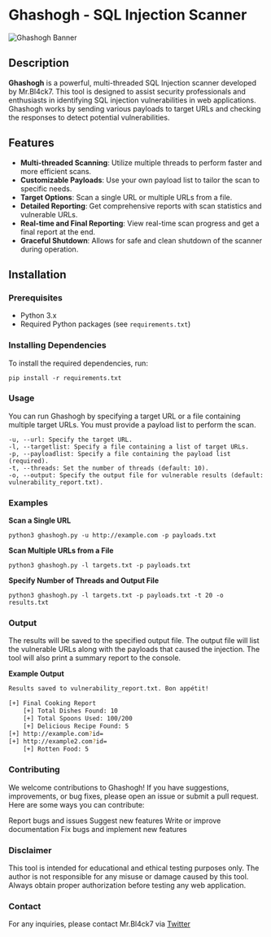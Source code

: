 # Ghashogh - SQL Injection Scanner

![Ghashogh Banner](https://your-image-link-here.com/banner.png)

## Description

**Ghashogh** is a powerful, multi-threaded SQL Injection scanner developed by Mr.Bl4ck7. This tool is designed to assist security professionals and enthusiasts in identifying SQL injection vulnerabilities in web applications. Ghashogh works by sending various payloads to target URLs and checking the responses to detect potential vulnerabilities.

## Features

- **Multi-threaded Scanning**: Utilize multiple threads to perform faster and more efficient scans.
- **Customizable Payloads**: Use your own payload list to tailor the scan to specific needs.
- **Target Options**: Scan a single URL or multiple URLs from a file.
- **Detailed Reporting**: Get comprehensive reports with scan statistics and vulnerable URLs.
- **Real-time and Final Reporting**: View real-time scan progress and get a final report at the end.
- **Graceful Shutdown**: Allows for safe and clean shutdown of the scanner during operation.

## Installation

### Prerequisites

- Python 3.x
- Required Python packages (see `requirements.txt`)

### Installing Dependencies

To install the required dependencies, run:

    pip install -r requirements.txt
   
   
### Usage

You can run Ghashogh by specifying a target URL or a file containing multiple target URLs. You must provide a payload list to perform the scan.

    -u, --url: Specify the target URL.
    -l, --targetlist: Specify a file containing a list of target URLs.
    -p, --payloadlist: Specify a file containing the payload list (required).
    -t, --threads: Set the number of threads (default: 10).
    -o, --output: Specify the output file for vulnerable results (default: vulnerability_report.txt).

### Examples
**Scan a Single URL**

    python3 ghashogh.py -u http://example.com -p payloads.txt
    
**Scan Multiple URLs from a File**

    python3 ghashogh.py -l targets.txt -p payloads.txt
    
**Specify Number of Threads and Output File**

    python3 ghashogh.py -l targets.txt -p payloads.txt -t 20 -o results.txt
    
### Output
The results will be saved to the specified output file. The output file will list the vulnerable URLs along with the payloads that caused the injection. The tool will also print a summary report to the console.

**Example Output**

```bash
Results saved to vulnerability_report.txt. Bon appétit!

[+] Final Cooking Report
    [+] Total Dishes Found: 10
    [+] Total Spoons Used: 100/200
    [+] Delicious Recipe Found: 5
[+] http://example.com?id=
[+] http://example2.com?id=
    [+] Rotten Food: 5
```

### Contributing
We welcome contributions to Ghashogh! If you have suggestions, improvements, or bug fixes, please open an issue or submit a pull request. Here are some ways you can contribute:

Report bugs and issues
Suggest new features
Write or improve documentation
Fix bugs and implement new features

### Disclaimer
This tool is intended for educational and ethical testing purposes only. The author is not responsible for any misuse or damage caused by this tool. Always obtain proper authorization before testing any web application.

### Contact
For any inquiries, please contact Mr.Bl4ck7 via [Twitter](https://x.com/bl4_ck7)



